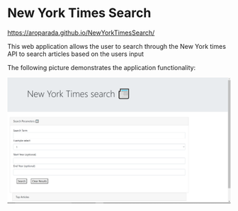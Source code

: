 # New York Times Search  

https://aroparada.github.io/NewYorkTimesSearch/

 This web application allows the user to search through the New York times API to search articles based on the users input


The following picture demonstrates the application functionality:

<img src="Screenshot (65).png" alt="Search pic">
